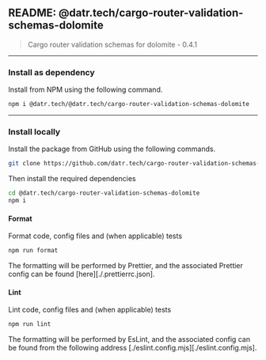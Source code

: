 ## README: @datr.tech/cargo-router-validation-schemas-dolomite

> Cargo router validation schemas for dolomite - 0.4.1
---

### Install as dependency

Install from NPM using the following command.

```bash
npm i @datr.tech/@datr.tech/cargo-router-validation-schemas-dolomite
```
---

### Install locally

Install the package from GitHub using the following commands.

```bash
git clone https://github.com/datr.tech/cargo-router-validation-schemas-dolomite.git
```

Then install the required dependencies

```bash
cd @datr.tech/cargo-router-validation-schemas-dolomite
npm i
```
#### Format

Format code, config files and (when applicable) tests

```bash
npm run format
```

The formatting will be performed by Prettier, and the associated Prettier config can be found [here][./.prettierrc.json].

#### Lint

Lint code, config files and (when applicable) tests

```bash
npm run lint
```

The formatting will be performed by EsLint, and the associated config can be found from the following address [./eslint.config.mjs][./eslint.config.mjs].

